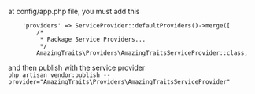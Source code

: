 at config/app.php file, you must add this
```
    'providers' => ServiceProvider::defaultProviders()->merge([
        /*
         * Package Service Providers...
         */
        AmazingTraits\Providers\AmazingTraitsServiceProvider::class,
```

and then publish with the service provider <br />
```php artisan vendor:publish --provider="AmazingTraits\Providers\AmazingTraitsServiceProvider"```